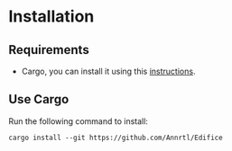 # Installation

## Requirements

- Cargo, you can install it using this [instructions](https://doc.rust-lang.org/cargo/getting-started/installation.html).

## Use Cargo

Run the following command to install:

```shell
cargo install --git https://github.com/Annrtl/Edifice
```